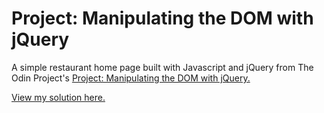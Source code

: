 # Project: Manipulating the DOM with jQuery

A simple restaurant home page built with Javascript and jQuery from The Odin Project's [Project: Manipulating the DOM with jQuery.](http://www.theodinproject.com/courses/javascript-and-jquery/lessons/manipulating-the-dom-with-jquery)

[View my solution here.](http://htmlpreview.github.io/?https://github.com/StefanieWang/jQuery-restaurant-page/blob/master/restaurant-index.html)
